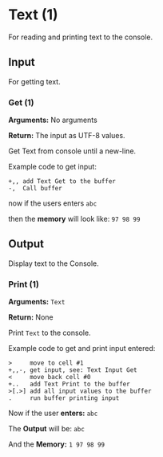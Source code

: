 # Text (1)

For reading and printing text to the console. 

## Input

For getting text.

### Get (1)

**Arguments:** No arguments

**Return:** The input as UTF-8 values. 

Get Text from console until a new-line.

Example code to get input:

```BrainFuck
+,, add Text Get to the buffer
-,  Call buffer
```

now if the users enters `abc`

then the **memory** will look like: `97 98 99`

## Output

Display text to the Console.

### Print (1)

**Arguments:** `Text`

**Return:** None

Print `Text` to the console.

Example code to get and print input entered:

```BrainFuck
>     move to cell #1
+,,-, get input, see: Text Input Get
<     move back cell #0
+..   add Text Print to the buffer
>[.>] add all input values to the buffer
.     run buffer printing input
```

Now if the user **enters:** `abc`

The **Output** will be: `abc`

And the **Memory:** `1 97 98 99`
